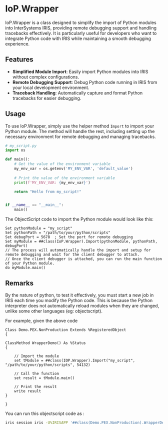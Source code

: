 # IoP.Wrapper

IoP.Wrapper is a class designed to simplify the import of Python modules into InterSystems IRIS, providing remote debugging support and handling tracebacks effectively. It is particularly useful for developers who want to integrate Python code with IRIS while maintaining a smooth debugging experience.

## Features

- **Simplified Module Import**: Easily import Python modules into IRIS without complex configurations.
- **Remote Debugging Support**: Debug Python code running in IRIS from your local development environment.
- **Traceback Handling**: Automatically capture and format Python tracebacks for easier debugging.

## Usage

To use IoP.Wrapper, simply use the helper method `Import` to import your Python module. The method will handle the rest, including setting up the necessary environment for remote debugging and managing tracebacks.

```python
# my_script.py
import os

def main():
    # Get the value of the environment variable
    my_env_var = os.getenv('MY_ENV_VAR', 'default_value')
    
    # Print the value of the environment variable
    print(f'MY_ENV_VAR: {my_env_var}')

    return "Hello from my_script!"


if __name__ == "__main__":
    main()
```

The ObjectScript code to import the Python module would look like this:

```objectscript
Set pythonModule = "my_script"
Set pythonPath = "/path/to/your/python/scripts"
Set debugPort = 5678  ; Set the port for remote debugging
Set myModule = ##class(IoP.Wrapper).Import(pythonModule, pythonPath, debugPort)
// The process will automatically handle the import and setup for remote debugging and wait for the client debugger to attach.
// Once the client debugger is attached, you can run the main function of your Python module.
do myModule.main()
```

## Remarks

By the nature of python, to test it effectively, you must start a new job in IRIS each time you modify the Python code. This is because the Python interpreter does not automatically reload modules when they are changed, unlike some other languages (eg: objectscript).

For example, given the above code

```objectscript
Class Demo.PEX.NonProduction Extends %RegisteredObject
{

ClassMethod WrapperDemo() As %Status
{

    // Import the module
    set tModule = ##class(IOP.Wrapper).Import("my_script", "/path/to/your/python/scripts", 54132)
    
    // Call the function
    set result = tModule.main()

    // Print the result
    write result
}

}
```

You can run this objectscript code as :

```bash
iris session iris -U%IRISAPP '##class(Demo.PEX.NonProduction).WrapperDemo()'
```
